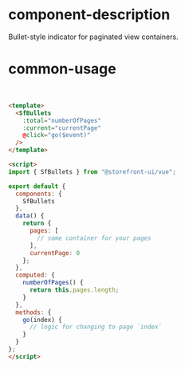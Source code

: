 # component-description
Bullet-style indicator for paginated view containers.

# common-usage
<br>
<SfDocsBullets :total="5" />

```html
<template>
  <SfBullets
    :total="numberOfPages"
    :current="currentPage"
    @click="go($event)"
  />
</template>

<script>
import { SfBullets } from "@storefront-ui/vue";

export default {
  components: {
    SfBullets
  },
  data() {
    return {
      pages: [
        // some container for your pages
      ],
      currentPage: 0
    };
  },
  computed: {
    numberOfPages() {
      return this.pages.length;
    }
  },
  methods: {
    go(index) {
      // logic for changing to page `index`
    }
  }
};
</script>
```
